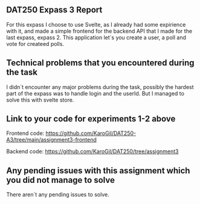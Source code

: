 ## DAT250 Expass 3 Report
For this expass I choose to use Svelte, as I already had some expirience with it, and made a simple frontend for the backend API that I made for the last expass, expass 2.
This application let´s you create a user, a poll and vote for createed polls.

## Technical problems that you encountered during the task
I didn´t encounter any major problems during the task, possibly the hardest part of the expass was to handle login and the userId. But I managed to solve this with svelte store. 

## Link to your code for experiments 1-2 above
Frontend code:
https://github.com/KaroGil/DAT250-A3/tree/main/assignment3-frontend

Backend code:
https://github.com/KaroGil/DAT250/tree/assignment3

## Any pending issues with this assignment which you did not manage to solve
There aren´t any pending issues to solve.
